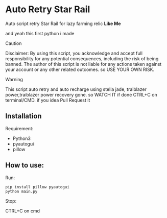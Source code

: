 <h1>Auto Retry Star Rail</h1>
<p>Auto script retry Star Rail for lazy farming relic <b>Like Me</b></p> 
<p>and yeah this first python i made</p> 

> [!CAUTION]
> Disclaimer: By using this script, you acknowledge and accept full responsibility for any potential consequences, including the risk of being banned. The author of this script is not liable for any actions taken against your account or any other related outcomes. so USE YOUR OWN RISK.

> [!WARNING]
> This script auto retry and auto recharge using stella jade, traiblazer power,traiblazer power recovery gone. so WATCH IT if done CTRL+C on terminal/CMD. if you idea Pull Request it

<h2>Installation</h2>
<p>Requirement:</p>

* Python3
* pyautogui
* pillow

<h2>How to use:</h2>

<p>Run:</p>

```
pip install pillow pyautogui
python main.py
```

<p>Stop:</p>
CTRL+C on cmd

